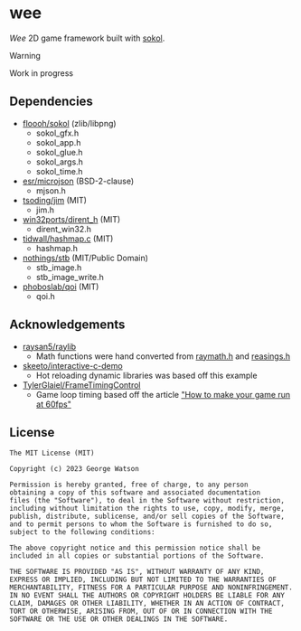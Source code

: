 # wee

_Wee_ 2D game framework built with [sokol](https://github.com/floooh/sokol).

> [!WARNING]
> Work in progress

## Dependencies

- [floooh/sokol](https://github.com/floooh/sokol) (zlib/libpng)
    - sokol_gfx.h
    - sokol_app.h
    - sokol_glue.h
    - sokol_args.h
    - sokol_time.h
- [esr/microjson](https://gitlab.com/esr/microjson/) (BSD-2-clause)
    - mjson.h
- [tsoding/jim](https://github.com/tsoding/jim) (MIT)
    - jim.h
- [win32ports/dirent_h](https://github.com/win32ports/dirent_h/) (MIT)
    - dirent_win32.h
- [tidwall/hashmap.c](https://github.com/tidwall/hashmap.c) (MIT)
    - hashmap.h
- [nothings/stb](https://github.com/nothings/stb) (MIT/Public Domain)
    - stb_image.h
    - stb_image_write.h
- [phoboslab/qoi](https://github.com/phoboslab/qoi) (MIT)
    - qoi.h

## Acknowledgements

- [raysan5/raylib](https://github.com/raysan5/raylib/)
    - Math functions were hand converted from [raymath.h](https://github.com/raysan5/raylib/blob/master/src/raymath.h) and [reasings.h](https://github.com/raysan5/raylib/blob/master/examples/others/reasings.h)
- [skeeto/interactive-c-demo](https://github.com/skeeto/interactive-c-demo)
    - Hot reloading dynamic libraries was based off this example
- [TylerGlaiel/FrameTimingControl](https://github.com/TylerGlaiel/FrameTimingControl)
    - Game loop timing based off the article ["How to make your game run at 60fps"](https://medium.com/@tglaiel/how-to-make-your-game-run-at-60fps-24c61210fe75)

## License
```
The MIT License (MIT)

Copyright (c) 2023 George Watson

Permission is hereby granted, free of charge, to any person
obtaining a copy of this software and associated documentation
files (the "Software"), to deal in the Software without restriction,
including without limitation the rights to use, copy, modify, merge,
publish, distribute, sublicense, and/or sell copies of the Software,
and to permit persons to whom the Software is furnished to do so,
subject to the following conditions:

The above copyright notice and this permission notice shall be
included in all copies or substantial portions of the Software.

THE SOFTWARE IS PROVIDED "AS IS", WITHOUT WARRANTY OF ANY KIND,
EXPRESS OR IMPLIED, INCLUDING BUT NOT LIMITED TO THE WARRANTIES OF
MERCHANTABILITY, FITNESS FOR A PARTICULAR PURPOSE AND NONINFRINGEMENT.
IN NO EVENT SHALL THE AUTHORS OR COPYRIGHT HOLDERS BE LIABLE FOR ANY
CLAIM, DAMAGES OR OTHER LIABILITY, WHETHER IN AN ACTION OF CONTRACT,
TORT OR OTHERWISE, ARISING FROM, OUT OF OR IN CONNECTION WITH THE
SOFTWARE OR THE USE OR OTHER DEALINGS IN THE SOFTWARE.

```

